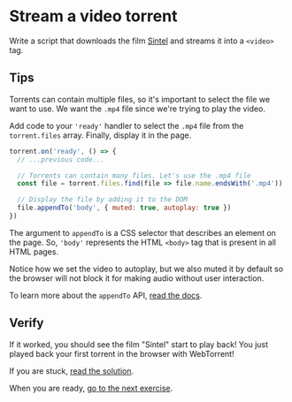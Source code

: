 # Stream a video torrent

Write a script that downloads the film [Sintel](https://webtorrent.io/torrents/sintel.torrent) and streams it into a `<video>` tag.

## Tips

Torrents can contain multiple files, so it's important to select the file we want to use. We want the `.mp4` file since we're trying to play the video.

Add code to your `'ready'` handler to select the `.mp4` file from the `torrent.files` array. Finally, display it in the page.

```js
torrent.on('ready', () => {
  // ...previous code...

  // Torrents can contain many files. Let's use the .mp4 file
  const file = torrent.files.find(file => file.name.endsWith('.mp4'))

  // Display the file by adding it to the DOM
  file.appendTo('body', { muted: true, autoplay: true })
})
```

The argument to `appendTo` is a CSS selector that describes an element on the page. So, `'body'` represents the HTML `<body>` tag that is present in all HTML pages.

Notice how we set the video to autoplay, but we also muted it by default so the browser will not block it for making audio without user interaction.

To learn more about the `appendTo` API, [read the docs](https://webtorrent.io/docs).

## Verify

If it worked, you should see the film "Sintel" start to play back! You just played back your first torrent in the browser with WebTorrent!

If you are stuck, [read the solution](https://codepen.io/ferossity/pen/NWGVZVL?editors=1010).

When you are ready, [go to the next exercise](03.md).
